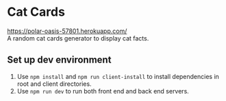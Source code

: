 # Cat Cards
https://polar-oasis-57801.herokuapp.com/  
A random cat cards generator to display cat facts.

## Set up dev environment
1. Use `npm install` and `npm run client-install` to install dependencies in root and client directories.
2. Use `npm run dev` to run both front end and back end servers.